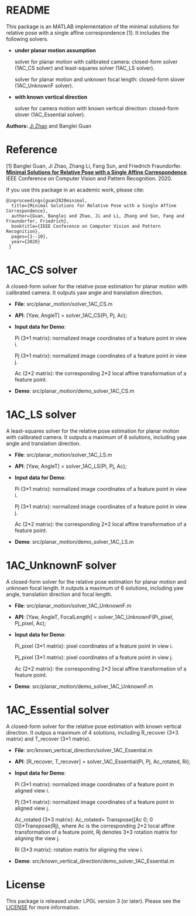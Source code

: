 # README

This package is an MATLAB implementation of the minimal solutions for relative pose with a single affine correspondence [1]. It includes the following solvers.

* **under planar motion assumption**

     solver for planar motion with calibrated camera: closed-form solver (1AC_CS solver) and least-squares solver (1AC_LS solver).
	 
     solver for planar motion and unknown focal length: closed-form slover (1AC_UnknownF solver).
	 
* **with known vertical direction**

     solver for camera motion with known vertical direction: closed-form slover (1AC_Essential solver).

**Authors:** [Ji Zhao](https://sites.google.com/site/drjizhao) and Banglei Guan

# Reference

[1] Banglei Guan, Ji Zhao, Zhang Li, Fang Sun, and Friedrich Fraundorfer. [**Minimal Solutions for Relative Pose with a Single Affine Correspondence**](https://arxiv.org/pdf/1912.10776.pdf). IEEE Conference on Computer Vision and Pattern Recognition. 2020.

If you use this package in an academic work, please cite:

    @inproceedings{guan2020minimal,
      title={Minimal Solutions for Relative Pose with a Single Affine Correspondence},
      author={Guan, Banglei and Zhao, Ji and Li, Zhang and Sun, Fang and Fraundorfer, Friedrich},
      booktitle={IEEE Conference on Computer Vision and Pattern Recognition},
      pages={1--10},
      year={2020}
     }

# 1AC_CS solver

A closed-form solver for the relative pose estimation for planar motion with calibrated camera. It outputs yaw angle and translation direction.
* **File**:  src/planar_motion/solver_1AC_CS.m

* **API**:  [Yaw, AngleT] = solver_1AC_CS(Pi, Pj, Ac);

* **Input data for Demo**:

     Pi (3\*1 matrix): normalized image coordinates of a feature point in view i.

     Pj (3\*1 matrix): normalized image coordinates of a feature point in view j.

     Ac (2\*2 matrix): the corresponding 2\*2 local affine transformation of a feature point.

* **Demo**:  src/planar_motion/demo_solver_1AC_CS.m


# 1AC_LS solver

A least-squares solver for the relative pose estimation for planar motion with calibrated camera. It outputs a maximum of 8 solutions, including yaw angle and translation direction.
* **File**:  src/planar_motion/solver_1AC_LS.m

* **API**:  [Yaw, AngleT] = solver_1AC_LS(Pi, Pj, Ac);

* **Input data for Demo**:

     Pi (3\*1 matrix): normalized image coordinates of a feature point in view i.

     Pj (3\*1 matrix): normalized image coordinates of a feature point in view j.

     Ac (2\*2 matrix): the corresponding 2\*2 local affine transformation of a feature point.

* **Demo**:  src/planar_motion/demo_solver_1AC_LS.m


# 1AC_UnknownF solver

A closed-form solver for the relative pose estimation for planar motion and unknown focal length. It outputs a maximum of 6 solutions, including yaw angle, translation direction and focal length.
* **File**:  src/planar_motion/solver_1AC_UnknownF.m

* **API**:  [Yaw, AngleT, FocalLength] = solver_1AC_UnknownF(Pi_pixel, Pj_pixel, Ac);

* **Input data for Demo**:

     Pi_pixel (3\*1 matrix): pixel coordinates of a feature point in view i.

     Pj_pixel (3\*1 matrix): pixel coordinates of a feature point in view j.

     Ac (2\*2 matrix): the corresponding 2\*2 local affine transformation of a feature point.

* **Demo**:  src/planar_motion/demo_solver_1AC_UnknownF.m


# 1AC_Essential solver

A closed-form solver for the relative pose estimation with known vertical direction. It outpus a maximum of 4 solutions, including R_recover (3\*3 matrix) and T_recover (3\*1 matrix).
* **File**:  src/known_vertical_direction/solver_1AC_Essential.m

* **API**:  [R_recover, T_recover] = solver_1AC_Essential(Pi, Pj, Ac_rotated, Ri);

* **Input data for Demo**:

     Pi (3\*1 matrix): normalized image coordinates of a feature point in aligned view i.

     Pj (3\*1 matrix): normalized image coordinates of a feature point in aligned view j.

     Ac_rotated (3\*3 matrix): Ac_rotated= Transpose([Ac 0; 0 0])\*Transpose(Rj), where Ac is the corresponding 2\*2 local affine transformation of a feature point, Rj denotes 3\*3 rotation matrix for aligning the view j.

     Ri (3\*3 matrix): rotation matrix for aligning the view i.

* **Demo**:  src/known_vertical_direction/demo_solver_1AC_Essential.m

# License

This package is released under LPGL version 3 (or later). Please see the [LICENSE](https://github.com/jizhaox/relative_pose_from_affine/blob/master/LICENSE) for more information. 
